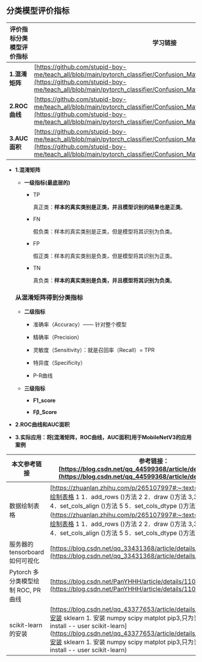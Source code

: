 ## 分类模型评价指标

|评价指标分类模型评价指标|学习链接|
|-|-|
|**1.混淆矩阵**|[https://github.com/stupid-boy-me/teach_all/blob/main/pytorch_classifier/Confusion_Matrix/docs/1.Confusion_MAatrix.md](https://github.com/stupid-boy-me/teach_all/blob/main/pytorch_classifier/Confusion_Matrix/docs/1.Confusion_MAatrix.md)|
|**2.ROC曲线**|[https://github.com/stupid-boy-me/teach_all/blob/main/pytorch_classifier/Confusion_Matrix/docs/2.ROC_AOU.md](https://github.com/stupid-boy-me/teach_all/blob/main/pytorch_classifier/Confusion_Matrix/docs/2.ROC_AOU.md)|
|**3.AUC面积**|[https://github.com/stupid-boy-me/teach_all/blob/main/pytorch_classifier/Confusion_Matrix/docs/2.ROC_AOU.md](https://github.com/stupid-boy-me/teach_all/blob/main/pytorch_classifier/Confusion_Matrix/docs/2.ROC_AOU.md)|


- **1.混淆矩阵**

  - **一级指标(最底层的)**

    - TP

      真正类：**样本的真实类别是正类，并且模型识别的结果也是正类**。

    - FN

      假负类：样本的真实类别是正类，但是模型将其识别为负类。

    - FP

      假正类：样本的真实类别是负类，但是模型将其识别为正类。

    - TN

      真负类：**样本的真实类别是负类，并且模型将其识别为负类**。

  ### 从混淆矩阵得到分类指标

  - **二级指标**

    - 准确率（Accuracy）—— 针对整个模型

    - 精确率（Precision）

    - 灵敏度（Sensitivity）：就是召回率（Recall）= TPR

    - 特异度（Specificity）

    - P-R曲线

  - **三级指标**

    - **F1_score** 

    - **Fβ_Score**

- **2.ROC曲线和AUC面积**

- **3.实际应用：将[混淆矩阵，ROC曲线，AUC面积]用于MobileNetV3的应用案例**

|本文参考链接|参考链接：[https://blog.csdn.net/qq_44599368/article/details/121082272](https://blog.csdn.net/qq_44599368/article/details/121082272)|
|-|-|
|数据绘制表格|[https://zhuanlan.zhihu.com/p/265107997#:~:text=Python为输出的数据绘制表格 1 1．add_rows ()方法 2 2．draw ()方法 3,3．header ()方法 4 4．set_cols_align ()方法 5 5．set_cols_dtype ()方法](https://zhuanlan.zhihu.com/p/265107997#:~:text=Python为输出的数据绘制表格 1 1．add_rows ()方法 2 2．draw ()方法 3,3．header ()方法 4 4．set_cols_align ()方法 5 5．set_cols_dtype ()方法)|
|服务器的tensorboard如何可视化|[https://blog.csdn.net/qq_33431368/article/details/121943102](https://blog.csdn.net/qq_33431368/article/details/121943102)|
|Pytorch 多分类模型绘制 ROC, PR 曲线|[https://blog.csdn.net/PanYHHH/article/details/110741286](https://blog.csdn.net/PanYHHH/article/details/110741286)|
|scikit-learn的安装|[https://blog.csdn.net/qq_43377653/article/details/127580666#:~:text=安装 sklearn 1. 安装 numpy scipy matplot pip3,只为当前用户 安装 ： pip3 install -- user scikit-learn](https://blog.csdn.net/qq_43377653/article/details/127580666#:~:text=安装 sklearn 1. 安装 numpy scipy matplot pip3,只为当前用户 安装 ： pip3 install -- user scikit-learn)|


